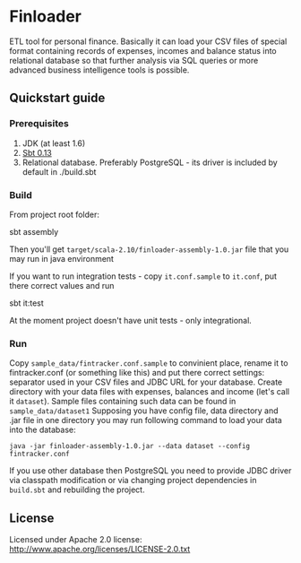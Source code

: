 Finloader
=========

ETL tool for personal finance. Basically it can load your CSV files of special format containing records of
expenses, incomes and balance status into relational database so that further analysis via SQL queries or
more advanced business intelligence tools is possible.

## Quickstart guide

### Prerequisites

1. JDK (at least 1.6)
2. [Sbt 0.13](http://www.scala-sbt.org/release/docs/Getting-Started/Setup.html)
3. Relational database. Preferably PostgreSQL - its driver is included by default in ./build.sbt

### Build

From project root folder:

   sbt assembly

Then you'll get `target/scala-2.10/finloader-assembly-1.0.jar` file that you may run in java environment

If you want to run integration tests - copy `it.conf.sample` to `it.conf`, put there correct values and run

   sbt it:test

At the moment project doesn't have unit tests - only integrational.

### Run

Copy `sample_data/fintracker.conf.sample` to convinient place, rename it to fintracker.conf (or something like this)
and put there correct settings: separator used in your CSV files and JDBC URL for your database.
Create directory with your data files with expenses, balances and income (let's call it `dataset`). Sample files containing such data can be found in `sample_data/dataset1`
Supposing you have config file, data directory and .jar file in one directory you may run following command to load your data into the database:

    java -jar finloader-assembly-1.0.jar --data dataset --config fintracker.conf

If you use other database then PostgreSQL you need to provide JDBC driver via classpath modification or via changing
project dependencies in `build.sbt` and rebuilding the project.

## License

Licensed under Apache 2.0 license:
http://www.apache.org/licenses/LICENSE-2.0.txt